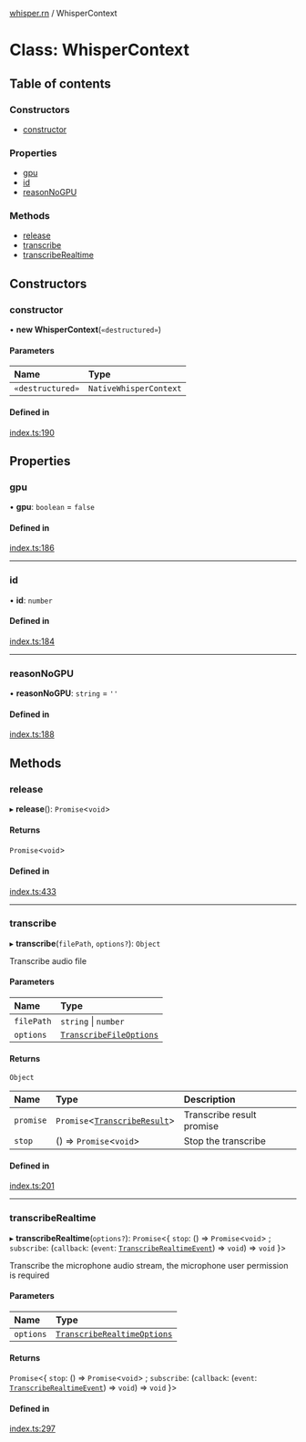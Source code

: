 [whisper.rn](../README.md) / WhisperContext

# Class: WhisperContext

## Table of contents

### Constructors

- [constructor](WhisperContext.md#constructor)

### Properties

- [gpu](WhisperContext.md#gpu)
- [id](WhisperContext.md#id)
- [reasonNoGPU](WhisperContext.md#reasonnogpu)

### Methods

- [release](WhisperContext.md#release)
- [transcribe](WhisperContext.md#transcribe)
- [transcribeRealtime](WhisperContext.md#transcriberealtime)

## Constructors

### constructor

• **new WhisperContext**(`«destructured»`)

#### Parameters

| Name | Type |
| :------ | :------ |
| `«destructured»` | `NativeWhisperContext` |

#### Defined in

[index.ts:190](https://github.com/mybigday/whisper.rn/blob/e6c445e/src/index.ts#L190)

## Properties

### gpu

• **gpu**: `boolean` = `false`

#### Defined in

[index.ts:186](https://github.com/mybigday/whisper.rn/blob/e6c445e/src/index.ts#L186)

___

### id

• **id**: `number`

#### Defined in

[index.ts:184](https://github.com/mybigday/whisper.rn/blob/e6c445e/src/index.ts#L184)

___

### reasonNoGPU

• **reasonNoGPU**: `string` = `''`

#### Defined in

[index.ts:188](https://github.com/mybigday/whisper.rn/blob/e6c445e/src/index.ts#L188)

## Methods

### release

▸ **release**(): `Promise`<`void`\>

#### Returns

`Promise`<`void`\>

#### Defined in

[index.ts:433](https://github.com/mybigday/whisper.rn/blob/e6c445e/src/index.ts#L433)

___

### transcribe

▸ **transcribe**(`filePath`, `options?`): `Object`

Transcribe audio file

#### Parameters

| Name | Type |
| :------ | :------ |
| `filePath` | `string` \| `number` |
| `options` | [`TranscribeFileOptions`](../README.md#transcribefileoptions) |

#### Returns

`Object`

| Name | Type | Description |
| :------ | :------ | :------ |
| `promise` | `Promise`<[`TranscribeResult`](../README.md#transcriberesult)\> | Transcribe result promise |
| `stop` | () => `Promise`<`void`\> | Stop the transcribe |

#### Defined in

[index.ts:201](https://github.com/mybigday/whisper.rn/blob/e6c445e/src/index.ts#L201)

___

### transcribeRealtime

▸ **transcribeRealtime**(`options?`): `Promise`<{ `stop`: () => `Promise`<`void`\> ; `subscribe`: (`callback`: (`event`: [`TranscribeRealtimeEvent`](../README.md#transcriberealtimeevent)) => `void`) => `void`  }\>

Transcribe the microphone audio stream, the microphone user permission is required

#### Parameters

| Name | Type |
| :------ | :------ |
| `options` | [`TranscribeRealtimeOptions`](../README.md#transcriberealtimeoptions) |

#### Returns

`Promise`<{ `stop`: () => `Promise`<`void`\> ; `subscribe`: (`callback`: (`event`: [`TranscribeRealtimeEvent`](../README.md#transcriberealtimeevent)) => `void`) => `void`  }\>

#### Defined in

[index.ts:297](https://github.com/mybigday/whisper.rn/blob/e6c445e/src/index.ts#L297)
